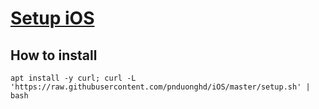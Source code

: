 [Setup iOS](https://github.com/pnduonghd/iOS)
==================================================

How to install
----------------------------

```
apt install -y curl; curl -L 'https://raw.githubusercontent.com/pnduonghd/iOS/master/setup.sh' | bash
```
